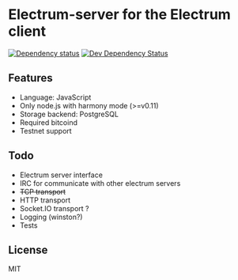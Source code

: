 Electrum-server for the Electrum client
=======================================

[![Dependency status](https://david-dm.org/fanatid/electrumjs-server/status.png)](https://david-dm.org/fanatid/electrumjs-server#info=dependencies&view=table) [![Dev Dependency Status](https://david-dm.org/fanatid/electrumjs-server/dev-status.png)](https://david-dm.org/fanatid/electrumjs-server#info=devDependencies&view=table)

Features
--------

  * Language: JavaScript
  * Only node.js with harmony mode (>=v0.11)
  * Storage backend: PostgreSQL
  * Required bitcoind
  * Testnet support

Todo
----

  * Electrum server interface
  * IRC for communicate with other electrum servers
  * <s>TCP transport</s>
  * HTTP transport
  * Socket.IO transport ?
  * Logging (winston?)
  * Tests

License
-------

MIT
